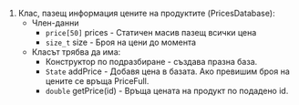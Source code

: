 1. Клас, пазещ информация цените на продуктите (PricesDatabase):
   * Член-данни
     - ```price[50]``` prices - Статичен масив пазещ всички цена
     - ```size_t``` size   - Броя на цени до момента
   * Класът трябва да има:
     - Конструктор по подразбиране - създава празна база.
     - ```State``` addPrice - Добавя цена в базата. Ако превишим броя на цените се връща PriceFull.
     - ```double``` getPrice(id) - Връща цената на продукт по подадено id.

